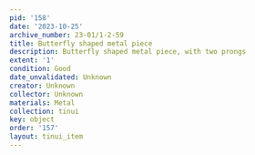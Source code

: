 ```yaml
---
pid: '158'
date: '2023-10-25'
archive_number: 23-01/1-2-59
title: Butterfly shaped metal piece
description: Butterfly shaped metal piece, with two prongs
extent: '1'
condition: Good
date_unvalidated: Unknown
creator: Unknown
collector: Unknown
materials: Metal
collection: tinui
key: object
order: '157'
layout: tinui_item
---
```

